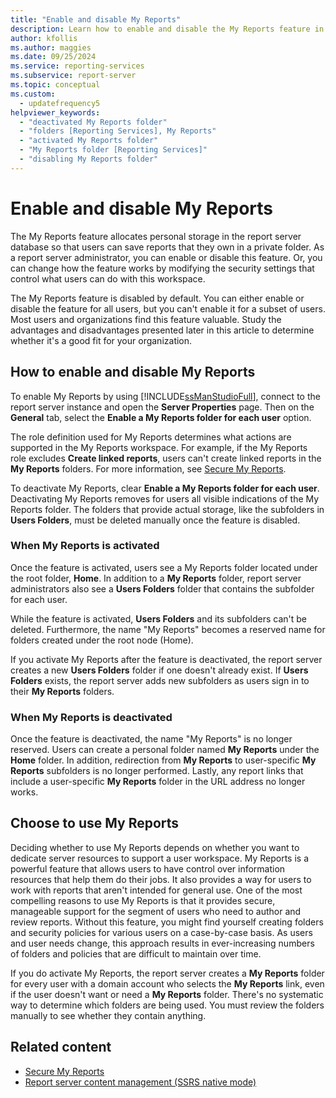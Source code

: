 ```yaml
---
title: "Enable and disable My Reports"
description: Learn how to enable and disable the My Reports feature in Reporting Services. My Reports provides storage in the report server database for users.
author: kfollis
ms.author: maggies
ms.date: 09/25/2024
ms.service: reporting-services
ms.subservice: report-server
ms.topic: conceptual
ms.custom:
  - updatefrequency5
helpviewer_keywords:
  - "deactivated My Reports folder"
  - "folders [Reporting Services], My Reports"
  - "activated My Reports folder"
  - "My Reports folder [Reporting Services]"
  - "disabling My Reports folder"
---
```

# Enable and disable My Reports
  The My Reports feature allocates personal storage in the report server database so that users can save reports that they own in a private folder. As a report server administrator, you can enable or disable this feature. Or, you can change how the feature works by modifying the security settings that control what users can do with this workspace.  
  
 The My Reports feature is disabled by default. You can either enable or disable the feature for all users, but you can't enable it for a subset of users. Most users and organizations find this feature valuable. Study the advantages and disadvantages presented later in this article to determine whether it's a good fit for your organization.  
  
## How to enable and disable My Reports  
 To enable My Reports by using [!INCLUDE[ssManStudioFull](../../includes/ssmanstudiofull-md.md)], connect to the report server instance and open the **Server Properties** page. Then on the **General** tab, select the **Enable a My Reports folder for each user** option.  
  
 The role definition used for My Reports determines what actions are supported in the My Reports workspace. For example, if the My Reports role excludes **Create linked reports**, users can't create linked reports in the **My Reports** folders. For more information, see [Secure My Reports](../../reporting-services/security/secure-my-reports.md).  
  
 To deactivate My Reports, clear **Enable a My Reports folder for each user**. Deactivating My Reports removes for users all visible indications of the My Reports folder. The folders that provide actual storage, like the subfolders in **Users Folders**, must be deleted manually once the feature is disabled.  
  
### When My Reports is activated  
 Once the feature is activated, users see a My Reports folder located under the root folder, **Home**. In addition to a **My Reports** folder, report server administrators also see a **Users Folders** folder that contains the subfolder for each user.  
  
 While the feature is activated, **Users Folders** and its subfolders can't be deleted. Furthermore, the name "My Reports" becomes a reserved name for folders created under the root node (Home).  
  
 If you activate My Reports after the feature is deactivated, the report server creates a new **Users Folders** folder if one doesn't already exist. If **Users Folders** exists, the report server adds new subfolders as users sign in to their **My Reports** folders.  
  
### When My Reports is deactivated  
 Once the feature is deactivated, the name "My Reports" is no longer reserved.  Users can create a personal folder named **My Reports** under the **Home** folder. In addition, redirection from **My Reports** to user-specific **My Reports** subfolders is no longer performed. Lastly, any report links that include a user-specific **My Reports** folder in the URL address no longer works.  
  
## Choose to use My Reports  
 Deciding whether to use My Reports depends on whether you want to dedicate server resources to support a user workspace. My Reports is a powerful feature that allows users to have control over information resources that help them do their jobs. It also provides a way for users to work with reports that aren't intended for general use. One of the most compelling reasons to use My Reports is that it provides secure, manageable support for the segment of users who need to author and review reports. Without this feature, you might find yourself creating folders and security policies for various users on a case-by-case basis. As users and user needs change, this approach results in ever-increasing numbers of folders and policies that are difficult to maintain over time.  
  
 If you do activate My Reports, the report server creates a **My Reports** folder for every user with a domain account who selects the **My Reports** link, even if the user doesn't want or need a **My Reports** folder. There's no systematic way to determine which folders are being used. You must review the folders manually to see whether they contain anything.  
  
## Related content

- [Secure My Reports](../../reporting-services/security/secure-my-reports.md)
- [Report server content management &#40;SSRS native mode&#41;](../../reporting-services/report-server/report-server-content-management-ssrs-native-mode.md)
